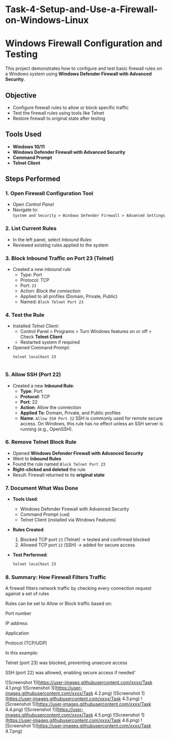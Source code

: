 # Task-4-Setup-and-Use-a-Firewall-on-Windows-Linux
# Windows Firewall Configuration and Testing

This project demonstrates how to configure and test basic firewall rules on a Windows system using **Windows Defender Firewall with Advanced Security**.



## Objective

- Configure firewall rules to allow or block specific traffic
- Test the firewall rules using tools like Telnet
- Restore firewall to original state after testing


## Tools Used

- **Windows 10/11**
- **Windows Defender Firewall with Advanced Security**
- **Command Prompt**
- **Telnet Client** 

## Steps Performed

### 1. Open Firewall Configuration Tool
- Open *Control Panel*
- Navigate to:  
  `System and Security > Windows Defender Firewall > Advanced Settings`

### 2. List Current Rules
- In the left panel, select *Inbound Rules*
- Reviewed existing rules applied to the system


### 3. Block Inbound Traffic on Port 23 (Telnet)
- Created a *new inbound rule*
  - Type: Port
  - Protocol: TCP
  - Port: `23`
  - Action: *Block the connection*
  - Applied to all profiles (Domain, Private, Public)
  - Named: `Block Telnet Port 23`

### 4. Test the Rule
- Installed *Telnet Client*:
  - Control Panel > Programs > Turn Windows features on or off > Check **Telnet Client**
  - Restarted system if required
- Opened Command Prompt:
  ```bash
  telnet localhost 23



### 5. Allow SSH (Port 22)

- Created a new **Inbound Rule**:
  - **Type**: Port
  - **Protocol**: TCP
  - **Port**: 22
  - **Action**: Allow the connection
  - **Applied To**: Domain, Private, and Public profiles
  - **Name**: `Allow SSH Port 22`
 SSH is commonly used for remote secure access. On Windows, this rule has no effect unless an SSH server is running (e.g., OpenSSH).

### 6. Remove Telnet Block Rule

- Opened **Windows Defender Firewall with Advanced Security**
- Went to **Inbound Rules**
- Found the rule named `Block Telnet Port 23`
- **Right-clicked and deleted** the rule
- Result: Firewall returned to its **original state**

### 7.  Document What Was Done

- **Tools Used**:
  - Windows Defender Firewall with Advanced Security
  - Command Prompt (`cmd`)
  - Telnet Client (installed via Windows Features)

- **Rules Created**:
  1. Blocked TCP port `23` (Telnet) → tested and confirmed blocked
  2. Allowed TCP port `22` (SSH) → added for secure access

- **Test Performed**:
  ```bash
  telnet localhost 23
  

### 8.  Summary: How Firewall Filters Traffic
A firewall filters network traffic by checking every connection request against a set of rules

Rules can be set to Allow or Block traffic based on:

Port number

IP address

Application

Protocol (TCP/UDP)

In this example:

Telnet (port 23) was blocked, preventing unsecure access

SSH (port 22) was allowed, enabling secure access if needed'


![Screenshot 1](https://user-images.githubusercontent.com/xxxx/Task 4.1.png)
![Screenshot 1](https://user-images.githubusercontent.com/xxxx/Task 4.2.png)
![Screenshot 1](https://user-images.githubusercontent.com/xxxx/Task 4.3.png)
![Screenshot 1](https://user-images.githubusercontent.com/xxxx/Task 4.4.png)
![Screenshot 1](https://user-images.githubusercontent.com/xxxx/Task 4.5.png)
![Screenshot 1](https://user-images.githubusercontent.com/xxxx/Task 4.6.png)
![Screenshot 1](https://user-images.githubusercontent.com/xxxx/Task 4.7.png)








  
